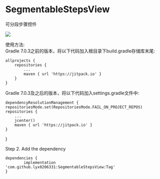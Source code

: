 # SegmentableStepsView
可分段步骤控件

[![](https://jitpack.io/v/lyx0206331/SegmentableStepsView.svg)](https://jitpack.io/#lyx0206331/SegmentableStepsView)

使用方法:  
Gradle 7.0.3之前的版本，将以下代码加入根目录下build.gradle存储库末尾:

	allprojects {
		repositories {
			...
			maven { url 'https://jitpack.io' }
		}
	}

Gradle 7.0.3及之后的版本，将以下代码加入settings.gradle文件中:

	dependencyResolutionManagement {
    repositoriesMode.set(RepositoriesMode.FAIL_ON_PROJECT_REPOS)
    repositories {
        ...
        jcenter()
        maven { url 'https://jitpack.io' }
    }
}


Step 2. Add the dependency

	dependencies {
	        implementation 'com.github.lyx0206331:SegmentableStepsView:Tag'
	}
 

